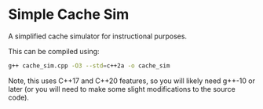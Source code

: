 # Simple Cache Sim

A simplified cache simulator for instructional purposes.

This can be compiled using:

```bash
g++ cache_sim.cpp -O3 --std=c++2a -o cache_sim
```

Note, this uses C++17 and C++20 features, so you will likely need g++-10 or later (or you will need to make some slight modifications to the source code).
